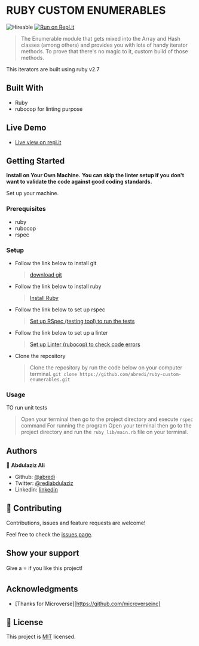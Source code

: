 # RUBY CUSTOM ENUMERABLES
![Hireable](https://cdn.rawgit.com/hiendv/hireable/master/styles/default/yes.svg) [![Run on Repl.it](https://repl.it/badge/github/wrakc/Bubble-Sort---Microverse)](https://repl.it/@aliabdulaziz/ruby-custom-enumerables)

> The Enumerable module that gets mixed into the Array and Hash classes (among others) and provides you with lots of handy iterator methods. To prove that there's no magic to it, custom build of those methods.


This iterators are built using ruby v2.7

## Built With

- Ruby
- rubocop for linting purpose

## Live Demo

-  [Live view on repl.it](https://repl.it/@aliabdulaziz/ruby-custom-enumerables)

## Getting Started

**Install on Your Own Machine.**
**You can skip the linter setup if you don't want to validate the code against good coding standards.**

Set up your machine.

### Prerequisites

- ruby
- rubocop
- rspec

### Setup

- Follow the link below to install git
  > [download git](https://git-scm.com/downloads)
- Follow the link below to install ruby
  > [Install Ruby](https://www.theodinproject.com/courses/ruby-programming/lessons/installing-ruby-ruby-programming)
- Follow the link below to set up rspec
  > [Set up RSpec (testing tool) to run the tests](https://relishapp.com/rspec/docs/gettingstarted)
- Follow the link below to set up a linter
  > [Set up Linter (rubocop) to check code errors](https://github.com/rubocop-hq/rubocop)
- Clone the repository
  > Clone the repository by run the code below on your computer terminal.
  `git clone https://github.com/abredi/ruby-custom-enumerables.git`



### Usage

TO run unit tests
  > Open your terminal then go to the project directory and execute `rspec` command
For running the program
  > Open your terminal then go to the project directory and run the `ruby lib/main.rb` file on your terminal.

## Authors

👤 **Abdulaziz Ali**

- Github: [@abredi](https://github.com/abredi)
- Twitter: [@rediabdulaziz](https://twitter.com/rediabdulaziz)
- Linkedin: [linkedin](https://www.linkedin.com/in/abdulaziz-ali-98948011a)



## 🤝 Contributing

Contributions, issues and feature requests are welcome!

Feel free to check the [issues page](issues/).

## Show your support

Give a ⭐️ if you like this project!

## Acknowledgments

- [Thanks for Microverse][https://github.com/microverseinc]

## 📝 License

This project is [MIT](LICENSE) licensed.
